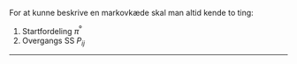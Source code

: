 
 For at kunne beskrive en markovkæde skal man altid kende to ting:
 1. Startfordeling $\pi^{⁰}$ 
 2. Overgangs SS $P_{ij}$ 
____
